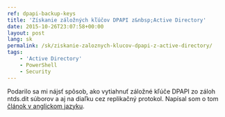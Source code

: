 ```yaml
---
ref: dpapi-backup-keys
title: 'Získanie záložných kľúčov DPAPI z&nbsp;Active Directory'
date: 2015-10-26T23:07:58+00:00
layout: post
lang: sk
permalink: /sk/ziskanie-zaloznych-klucov-dpapi-z-active-directory/
tags:
    - 'Active Directory'
    - PowerShell
    - Security
---
```


Podarilo sa&nbsp;mi nájsť spôsob, ako vytiahnuť záložné kľúče DPAPI zo záloh ntds.dit súborov a&nbsp;aj&nbsp;na diaľku cez&nbsp;replikačný protokol. Napísal som o&nbsp;tom [článok v anglickom jazyku](/en/retrieving-dpapi-backup-keys-from-active-directory/).